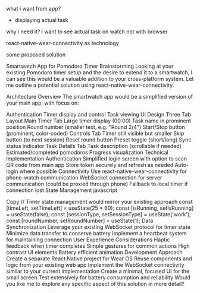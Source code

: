 what i want from app?
- displaying actual task


why i need it?
i want to see actual task on watch not with browser

react-native-wear-connectivity as technology





some proposed solution

Smartwatch App for Pomodoro Timer Brainstorming
Looking at your existing Pomodoro timer setup and the desire to extend it to a smartwatch, I can see this would be a valuable addition to your cross-platform system. Let me outline a potential solution using react-native-wear-connectivity.

Architecture Overview
The smartwatch app would be a simplified version of your main app, with focus on:

Authentication
Timer display and control
Task viewing
UI Design
Three Tab Layout
Main Timer Tab
Large timer display (00:00)
Task name in prominent position
Round number (smaller text, e.g. "Round 2/4")
Start/Stop button (prominent, color-coded)
Controls Tab
Timer still visible but smaller
Skip button (to next session)
Reset round button
Preset toggle (short/long)
Sync status indicator
Task Details Tab
Task description (scrollable if needed)
Estimated/completed pomodoros
Progress visualization
Technical Implementation
Authentication
Simplified login screen with option to scan QR code from main app
Store token securely and refresh as needed
Auto-login where possible
Connectivity
Use react-native-wear-connectivity for phone-watch communication
WebSocket connection for server communication (could be proxied through phone)
Fallback to local timer if connection lost
State Management
javascript

Copy
// Timer state management would mirror your existing approach
const [timeLeft, setTimeLeft] = useState(25 * 60);
const [isRunning, setIsRunning] = useState(false);
const [sessionType, setSessionType] = useState('work');
const [roundNumber, setRoundNumber] = useState(1);
Data Synchronization
Leverage your existing WebSocket protocol for timer state
Minimize data transfer to conserve battery
Implement a heartbeat system for maintaining connection
User Experience Considerations
Haptic feedback when timer completes
Simple gestures for common actions
High contrast UI elements
Battery efficient animation
Development Approach
Create a separate React Native project for Wear OS
Reuse components and logic from your existing web app
Implement the WebSocket connectivity similar to your current implementation
Create a minimal, focused UI for the small screen
Test extensively for battery consumption and reliability
Would you like me to explore any specific aspect of this solution in more detail?




